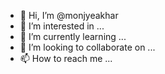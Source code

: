 - 👋 Hi, I’m @monjyeakhar
- 👀 I’m interested in ...
- 🌱 I’m currently learning ...
- 💞️ I’m looking to collaborate on ...
- 📫 How to reach me ...

<!---
monjyeakhar/monjyeakhar is a ✨ special ✨ repository because its `README.md` (this file) appears on your GitHub profile.
You can click the Preview link to take a look at your changes.
--->
